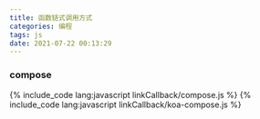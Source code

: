 ```yaml
---
title: 函数链式调用方式
categories: 编程
tags: js
date: 2021-07-22 00:13:29
---
```


### compose
{% include_code lang:javascript linkCallback/compose.js %}
{% include_code lang:javascript linkCallback/koa-compose.js %}
